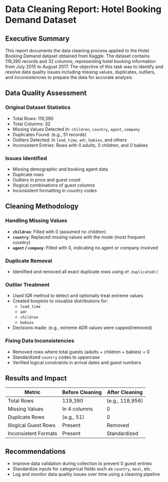# Data Cleaning Report: Hotel Booking Demand Dataset

## Executive Summary

This report documents the data cleaning process applied to the Hotel Booking Demand dataset obtained from Kaggle. The dataset contains 119,390 records and 32 columns, representing hotel booking information from July 2015 to August 2017. The objective of this task was to identify and resolve data quality issues including missing values, duplicates, outliers, and inconsistencies to prepare the data for accurate analysis.

## Data Quality Assessment

### Original Dataset Statistics

- Total Rows: 119,390
- Total Columns: 32
- Missing Values Detected In: `children`, `country`, `agent`, `company`
- Duplicates Found: (e.g., 51 records)
- Outliers Detected: In `lead_time`, `adr`, `babies`, and others
- Inconsistent Entries: Rows with 0 adults, 0 children, and 0 babies

### Issues Identified

- Missing demographic and booking agent data
- Duplicate rows
- Outliers in price and guest count
- Illogical combinations of guest columns
- Inconsistent formatting in country codes

## Cleaning Methodology

### Handling Missing Values

- **`children`**: Filled with 0 (assumed no children)
- **`country`**: Replaced missing values with the mode (most frequent country)
- **`agent` / `company`**: Filled with 0, indicating no agent or company involved

### Duplicate Removal

- Identified and removed all exact duplicate rows using `df.duplicated()`

### Outlier Treatment

- Used IQR method to detect and optionally treat extreme values
- Created boxplots to visualize distributions for:
  - `lead_time`
  - `adr`
  - `children`
  - `babies`
- Decisions made: (e.g., extreme ADR values were capped/removed)

### Fixing Data Inconsistencies

- Removed rows where total guests (adults + children + babies) = 0
- Standardized `country` codes to uppercase
- Verified logical constraints in arrival dates and guest numbers

## Results and Impact

| Metric                       | Before Cleaning   | After Cleaning    |
|-----------------------------|-------------------|-------------------|
| Total Rows                  | 119,390           | (e.g., 118,956)   |
| Missing Values              | In 4 columns      | 0                 |
| Duplicate Rows              | (e.g., 51)        | 0                 |
| Illogical Guest Rows        | Present           | Removed           |
| Inconsistent Formats        | Present           | Standardized      |

## Recommendations

- Improve data validation during collection to prevent 0 guest entries
- Standardize inputs for categorical fields such as `country`, `meal`, etc.
- Log and monitor data quality issues over time using a cleaning pipeline

